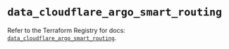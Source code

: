 # `data_cloudflare_argo_smart_routing`

Refer to the Terraform Registry for docs: [`data_cloudflare_argo_smart_routing`](https://registry.terraform.io/providers/cloudflare/cloudflare/5.5.0/docs/data-sources/argo_smart_routing).

